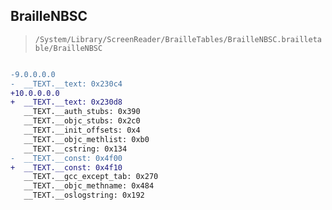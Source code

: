 ## BrailleNBSC

> `/System/Library/ScreenReader/BrailleTables/BrailleNBSC.brailletable/BrailleNBSC`

```diff

-9.0.0.0.0
-  __TEXT.__text: 0x230c4
+10.0.0.0.0
+  __TEXT.__text: 0x230d8
   __TEXT.__auth_stubs: 0x390
   __TEXT.__objc_stubs: 0x2c0
   __TEXT.__init_offsets: 0x4
   __TEXT.__objc_methlist: 0xb0
   __TEXT.__cstring: 0x134
-  __TEXT.__const: 0x4f00
+  __TEXT.__const: 0x4f10
   __TEXT.__gcc_except_tab: 0x270
   __TEXT.__objc_methname: 0x484
   __TEXT.__oslogstring: 0x192

```
